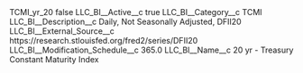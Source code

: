 <?xml version="1.0" encoding="UTF-8"?>
<CustomMetadata xmlns="http://soap.sforce.com/2006/04/metadata" xmlns:xsi="http://www.w3.org/2001/XMLSchema-instance" xmlns:xsd="http://www.w3.org/2001/XMLSchema">
    <label>TCMI_yr_20</label>
    <protected>false</protected>
    <values>
        <field>LLC_BI__Active__c</field>
        <value xsi:type="xsd:boolean">true</value>
    </values>
    <values>
        <field>LLC_BI__Category__c</field>
        <value xsi:type="xsd:string">TCMI</value>
    </values>
    <values>
        <field>LLC_BI__Description__c</field>
        <value xsi:type="xsd:string">Daily, Not Seasonally Adjusted, DFII20</value>
    </values>
    <values>
        <field>LLC_BI__External_Source__c</field>
        <value xsi:type="xsd:string">https://research.stlouisfed.org/fred2/series/DFII20</value>
    </values>
    <values>
        <field>LLC_BI__Modification_Schedule__c</field>
        <value xsi:type="xsd:double">365.0</value>
    </values>
    <values>
        <field>LLC_BI__Name__c</field>
        <value xsi:type="xsd:string">20 yr - Treasury Constant Maturity Index</value>
    </values>
</CustomMetadata>
